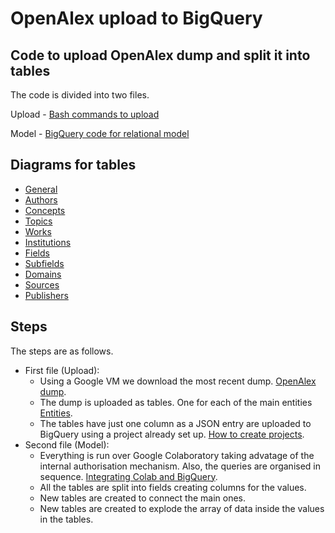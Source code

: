 # OpenAlex upload to BigQuery

## Code to upload OpenAlex dump and split it into tables

The code is divided into two files.

Upload - [Bash commands to upload](https://github.com/insyspo/openalex/blob/main/bash_commands_to_download_and_upload.ipynb)

Model - [BigQuery code for relational model](https://github.com/insyspo/openalex/blob/main/OpenAlex_create_tables_2024_04.ipynb)

## Diagrams for tables

- [General](https://github.com/insyspo/openalex/blob/main/openalex.png)
- [Authors](https://github.com/insyspo/openalex/blob/main/authors.png)
- [Concepts](https://github.com/insyspo/openalex/blob/main/concepts.png)
- [Topics](https://github.com/insyspo/openalex/blob/main/topics.png)
- [Works](https://github.com/insyspo/openalex/blob/main/works.png)
- [Institutions](https://github.com/insyspo/openalex/blob/main/institutions.png)
- [Fields](https://github.com/insyspo/openalex/blob/main/fields.png)
- [Subfields](https://github.com/insyspo/openalex/blob/main/subfields.png)
- [Domains](https://github.com/insyspo/openalex/blob/main/domains.png)
- [Sources](https://github.com/insyspo/openalex/blob/main/sources.png)
- [Publishers](https://github.com/insyspo/openalex/blob/main/publishers.png)

## Steps

The steps are as follows.
- First file (Upload):
  - Using a Google VM we download the most recent dump. [OpenAlex dump](https://docs.openalex.org/download-all-data/openalex-snapshot).
  - The dump is uploaded as tables. One for each of the main entities [Entities](https://docs.openalex.org/api-entities/entities-overview).
  - The tables have just one column as a JSON entry are uploaded to BigQuery using a project already set up. [How to create projects](https://cloud.google.com/resource-manager/docs/creating-managing-projects).
- Second file (Model):
  - Everything is run over Google Colaboratory taking advatage of the internal authorisation mechanism. Also, the queries are organised in sequence. [Integrating Colab and BigQuery](https://colab.research.google.com/notebooks/bigquery.ipynb). 
  - All the tables are split into fields creating columns for the values.
  - New tables are created to connect the main ones.
  - New tables are created to explode the array of data inside the values in the tables.
